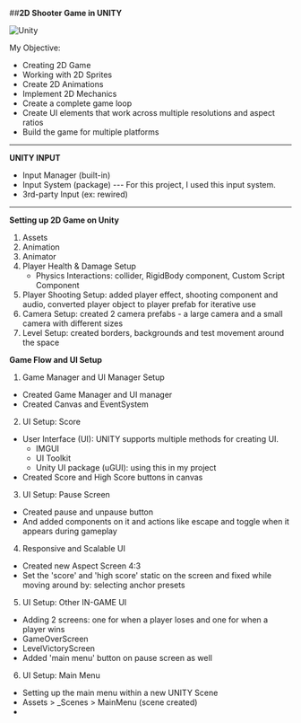 ##**2D Shooter Game in UNITY** 

![Unity](https://img.shields.io/badge/Unity-100000?style=for-the-badge&logo=unity&logoColor=white)

My Objective:
- Creating 2D Game
- Working with 2D Sprites
- Create 2D Animations
- Implement 2D Mechanics
- Create a complete game loop
- Create UI elements that work across multiple resolutions and aspect ratios
- Build the game for multiple platforms

___

**UNITY INPUT**
- Input Manager (built-in)
- Input System (package) --- For this project, I used this input system.
- 3rd-party Input (ex: rewired)

___

**Setting up 2D Game on Unity**

1. Assets
2. Animation
3. Animator
4. Player Health & Damage Setup
   -  Physics Interactions: collider, RigidBody component, Custom Script Component
5. Player Shooting Setup: added player effect, shooting component and audio, converted player object to player prefab for iterative use
6. Camera Setup: created 2 camera prefabs - a large camera and a small camera with different sizes
7. Level Setup: created borders, backgrounds and test movement around the space

**Game Flow and UI Setup**
1. Game Manager and UI Manager Setup
- Created Game Manager and UI manager
- Created Canvas and EventSystem

2. UI Setup: Score
-  User Interface (UI): UNITY supports multiple methods for creating UI.
   + IMGUI
   + UI Toolkit
   + Unity UI package (uGUI): using this in my project
- Created Score and High Score buttons in canvas

3. UI Setup: Pause Screen
-  Created pause and unpause button
-  And added components on it and actions like escape and toggle when it appears during gameplay

4. Responsive and Scalable UI
-  Created new Aspect Screen 4:3
-  Set the 'score' and 'high score' static on the screen and fixed while moving around by: selecting anchor presets

5. UI Setup: Other IN-GAME UI
-  Adding 2 screens: one for when a player loses and one for when a player wins
-  GameOverScreen
-  LevelVictoryScreen
-  Added 'main menu' button on pause screen as well

6. UI Setup: Main Menu
-  Setting up the main menu within a new UNITY Scene
-  Assets > _Scenes > MainMenu (scene created)
-  
